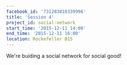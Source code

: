 ```yaml
---
facebook_id: '731283810339996'
title: 'Session 4'
project_id: social-network
start_time: '2015-12-11 14:00'
end_time: '2015-12-11 16:00'
location: Rockefeller B15
---
```


We're buiding a social network for social good!
